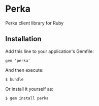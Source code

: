 # Perka 

Perka client library for Ruby

## Installation

Add this line to your application's Gemfile:

    gem 'perka'

And then execute:

    $ bundle

Or install it yourself as:

    $ gem install perka 